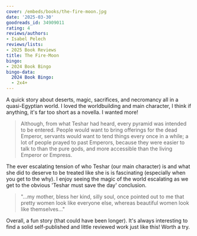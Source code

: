 ```yaml
---
cover: /embeds/books/the-fire-moon.jpg
date: '2025-03-30'
goodreads_id: 34909011
rating: 4
reviews/authors:
- Isabel Pelech
reviews/lists:
- 2025 Book Reviews
title: The Fire-Moon
bingo:
- 2024 Book Bingo
bingo-data:
  2024 Book Bingo:
  - 2x4+
---
```

A quick story about deserts, magic, sacrifices, and necromancy all in a quasi-Egyptian world. I loved the worldbuilding and main character, I think if anything, it's far too short as a novella. I wanted more!

> Although, from what Teshar had heard, every pyramid was intended to be entered. People would want to bring offerings for the dead Emperor, servants would want to tend things every once in a while; a lot of people prayed to past Emperors, because they were easier to talk to than the pure gods, and more accessible than the living Emperor or Empress. 

The ever escalating tension of who Teshar (our main character) is and what she did to deserve to be treated like she is is fascinating (especially when you get to the why). I enjoy seeing the magic of the world escalating as we get to the obvious 'Teshar must save the day' conclusion. 

> "...my mother, bless her kind, silly soul, once pointed out to me that pretty women look like everyone else, whereas beautiful women look like themselves..."

Overall, a fun story (that could have been longer). It's always interesting to find a solid self-published and little reviewed work just like this! Worth a try. 

<!--more-->